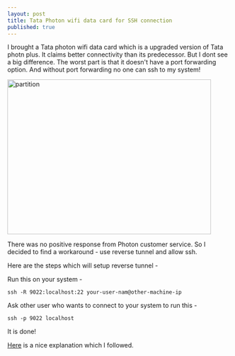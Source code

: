 ```yaml
---
layout: post
title: Tata Photon wifi data card for SSH connection
published: true
---
```


I brought a Tata photon wifi data card which is a upgraded version of Tata photn plus. It claims better connectivity than its predecessor. But I dont see a big difference.
The worst part is that it doesn't have a port forwarding option. And without port forwarding no one can ssh to my system!

<img src="{{ site.baseurl }}/images/photon.jpg" alt="partition" style="width: 460px; height: 350px "/><br />

There was no positive response from Photon customer service. So I decided to find a workaround - use reverse tunnel and allow ssh.


<!--more-->

Here are the steps which will setup reverse tunnel -

Run this on your system -

`ssh -R 9022:localhost:22 your-user-nam@other-machine-ip`

Ask other user who wants to connect to your system to run this -

`ssh -p 9022 localhost`

It is done!

[Here](http://unix.stackexchange.com/questions/46235/how-does-reverse-ssh-tunneling-work) is a nice explanation which I followed.


